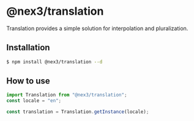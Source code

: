 # @nex3/translation

Translation provides a simple solution for interpolation and pluralization.

## Installation

```sh
$ npm install @nex3/translation --d
```

## How to use
```js
import Translation from "@nex3/translation";
const locale = "en";

const translation = Translation.getInstance(locale);
```